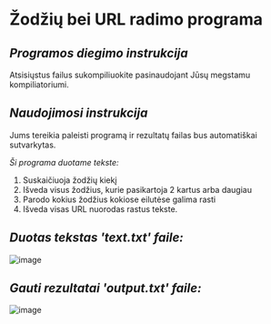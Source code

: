 # Žodžių bei URL radimo programa

*Programos diegimo instrukcija*
----------------------------------
Atsisiųstus failus sukompiliuokite pasinaudojant Jūsų megstamu kompiliatoriumi.

*Naudojimosi instrukcija*
----------------------------------
Jums tereikia paleisti programą ir rezultatų failas bus automatiškai sutvarkytas.

*Ši programa duotame tekste:*
1. Suskaičiuoja žodžių kiekį
2. Išveda visus žodžius, kurie pasikartoja 2 kartus arba daugiau
3. Parodo kokius žodžius kokiose eilutėse galima rasti
4. Išveda visas URL nuorodas rastus tekste.

*Duotas tekstas 'text.txt' faile:*
-----------------------------------------
![image](https://user-images.githubusercontent.com/73912309/121179931-eb041780-c868-11eb-9acc-2f836ef51d80.png)

*Gauti rezultatai 'output.txt' faile:*
-----------------------------------------
![image](https://user-images.githubusercontent.com/73912309/121180368-71205e00-c869-11eb-91b4-ea645b976667.png)
